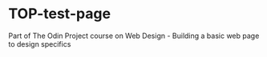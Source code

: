 # TOP-test-page
Part of The Odin Project course on Web Design - Building a basic web page to design specifics
